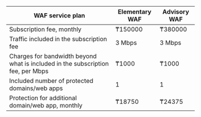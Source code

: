 | WAF service plan | Elementary WAF | Advisory WAF |
| --- | --- | --- |
| Subscription fee, monthly | ₸150000 | ₸380000 |
| Traffic included in the subscription fee | 3 Mbps | 3 Mbps |
| Charges for bandwidth beyond what is included in the subscription fee, per Mbps | ₸1000 | ₸1000 |
| Included number of protected domains/web apps | 1 | 1 |
| Protection for additional domain/web app, monthly | ₸18750 | ₸24375 |
